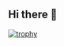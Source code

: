 ## Hi there 👋

[![trophy](https://github-profile-trophy.vercel.app/?username=dimpeshpanwar)](https://github.com/ryo-ma/github-profile-trophy)


<!--
**dimpeshpanwar/dimpeshpanwar** is a ✨ _special_ ✨ repository because its `README.md` (this file) appears on your GitHub profile.

Here are some ideas to get you started:

- 🔭 I’m currently working on ...
- 🌱 I’m currently learning ...
- 👯 I’m looking to collaborate on ...
- 🤔 I’m looking for help with ...
- 💬 Ask me about ...
- 📫 How to reach me: ...
- 😄 Pronouns: ...
- ⚡ Fun fact: ...
-->
